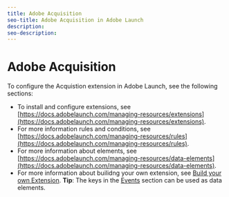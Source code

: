 ```yaml
---
title: Adobe Acquisition
seo-title: Adobe Acquisition in Adobe Launch
description: 
seo-description: 
---
```


# Adobe Acquisition

To configure the Acquistion extension in Adobe Launch, see the following sections:

* To install and configure extensions, see [https://docs.adobelaunch.com/managing-resources/extensions](https://docs.adobelaunch.com/managing-resources/extensions).
* For more information rules and conditions, see [https://docs.adobelaunch.com/managing-resources/rules](https://docs.adobelaunch.com/managing-resources/rules).
* For more information about elements, see [https://docs.adobelaunch.com/managing-resources/data-elements](https://docs.adobelaunch.com/managing-resources/data-elements).
* For more information about builidng your own extension, see [Build your own Extension](../build-your-own-extension/).  **Tip**: The keys in the [Events](../build-your-own-extension/events/) section can be used as data elements.

